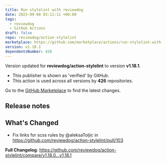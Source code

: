 ```yaml
---
title: Run stylelint with reviewdog
date: 2023-09-08 03:11:11 +00:00
tags:
  - reviewdog
  - GitHub Actions
draft: false
repo: reviewdog/action-stylelint
marketplace: https://github.com/marketplace/actions/run-stylelint-with-reviewdog
version: v1.18.1
dependentsNumber: 426
---
```



Version updated for **reviewdog/action-stylelint** to version **v1.18.1**.
- This publisher is shown as 'verified' by GitHub.
- This action is used across all versions by **426** repositories.

Go to the [GitHub Marketplace](https://github.com/marketplace/actions/run-stylelint-with-reviewdog) to find the latest changes.

## Release notes

## What's Changed
* Fix links for scss rules by @aleksaToljic in https://github.com/reviewdog/action-stylelint/pull/103


**Full Changelog**: https://github.com/reviewdog/action-stylelint/compare/v1.18.0...v1.18.1
